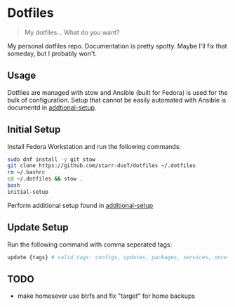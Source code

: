 # Dotfiles
> My dotfiles... What do you want? 

My personal dotfiles repo. Documentation is pretty spotty. Maybe I'll fix that someday, but I probably won't. 

## Usage

Dotfiles are managed with stow and Ansible (built for Fedora) is used for the bulk of configuration. Setup that cannot be easily automated with Ansible is documentd in [addtional-setup](additional-setup.md).

## Initial Setup

Install Fedora Workstation and run the following commands:

```bash
sudo dnf install -y git stow
git clone https://github.com/starr-dusT/dotfiles ~/.dotfiles 
rm ~/.bashrc
cd ~/.dotfiles && stow .
bash
initial-setup
```

Perform additional setup found in [additional-setup](additional-setup.md)

## Update Setup

Run the following command with comma seperated tags:

```bash
update {tags} # valid tags: configs, updates, packages, services, once
```

## TODO

- make homesever use btrfs and fix "target" for home backups 